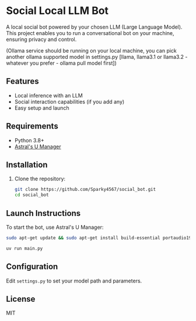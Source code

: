 # Social Local LLM Bot

A local social bot powered by your chosen LLM (Large Language Model). This project enables you to run a conversational bot on your machine, ensuring privacy and control.

(Ollama service should be running on your local machine, you can pick another ollama supported model in settings.py [llama, llama3.1 or llama3.2 - whatever you prefer - ollama pull model first])

## Features

- Local inference with an LLM
- Social interaction capabilities (if you add any)
- Easy setup and launch

## Requirements

- Python 3.8+
- [Astral's U Manager](https://github.com/astral-sh/uv)


## Installation

1. Clone the repository:

    ```bash
    git clone https://github.com/Sparky4567/social_bot.git
    cd social_bot
    ```
    
## Launch Instructions

To start the bot, use Astral's U Manager:

```bash
sudo apt-get update && sudo apt-get install build-essential portaudio19-dev python3-dev

```

```bash
uv run main.py

```

## Configuration

Edit `settings.py` to set your model path and parameters.

## License

MIT